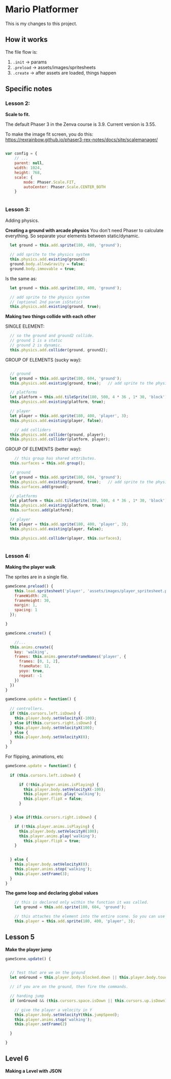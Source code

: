 # Mario Platformer


This is my changes to this project.


## How it works

The file flow is:

1. `.init` -> params
2. `.preload` -> assets/images/spritesheets
3. `.create`  -> after assets are loaded, things happen


## Specific notes

### Lesson 2:

**Scale to fit.**

The default Phaser 3 in the Zenva course is 3.9.
Current version is 3.55. 

To make the image fit screen, you do this:
https://rexrainbow.github.io/phaser3-rex-notes/docs/site/scalemanager/

```js

var config = {
    // ...
    parent: null,
    width: 1024,
    height: 768,
    scale: {
        mode: Phaser.Scale.FIT,
        autoCenter: Phaser.Scale.CENTER_BOTH
    }
    

```


### Lesson 3: 

Adding physics. 


**Creating a ground with arcade physics**
You don't need Phaser to calculate everything. 
So separate your elements between static/dynamic.


```js
  let ground = this.add.sprite(180, 400, 'ground');

  // add sprite to the physics system
  this.physics.add.existing(ground);
  ground.body.allowGravity = false;
  ground.body.immovable = true;
```

Is the same as:

```js
  let ground = this.add.sprite(180, 400, 'ground');

  // add sprite to the physics system 
  // (optional 2nd param isStatic)
  this.physics.add.existing(ground, true);
```

**Making two things collide with each other**

SINGLE ELEMENT:
```js
  // so the ground and ground2 collide.
  // ground 1 is a static 
  // ground 2 is dynamic.  
  this.physics.add.collider(ground, ground2);

```

GROUP OF ELEMENTS (sucky way):
```js

  // ground
  let ground = this.add.sprite(180, 604, 'ground');
  this.physics.add.existing(ground, true);   // add sprite to the physics system

  // platforms
  let platform = this.add.tileSprite(180, 500, 4 * 36 , 1* 30, 'block');
  this.physics.add.existing(platform, true); 

  // player 
  let player = this.add.sprite(180, 400, 'player', 3);
  this.physics.add.existing(player, false); 

    // add colliders
  this.physics.add.collider(ground, player);
  this.physics.add.collider(platform, player);
```

GROUP OF ELEMENTS (better way):
```js
    // this group has shared attributes. 
  this.surfaces = this.add.group();

  // ground
  let ground = this.add.sprite(180, 604, 'ground');
  this.physics.add.existing(ground, true);   // add sprite to the physics system
  this.surfaces.add(ground);

  // platforms
  let platform = this.add.tileSprite(180, 500, 4 * 36 , 1* 30, 'block');
  this.physics.add.existing(platform, true); 
  this.surfaces.add(platform);

  // player 
  let player = this.add.sprite(180, 400, 'player', 3);
  this.physics.add.existing(player, false); 

  this.physics.add.collider(player, this.surfaces);



```

### Lesson 4: 

**Making the player walk**

The sprites are in a single file.

```js
gameScene.preload() {
    this.load.spritesheet('player', 'assets/images/player_spritesheet.png', {
    frameWidth: 28,
    frameHeight: 30,
    margin: 1,
    spacing: 1
  });

}

gameScene.create() {

    //...
  this.anims.create({
    key: 'walking',
    frames: this.anims.generateFrameNames('player', {
      frames: [0, 1, 2],
      frameRate: 12,
      yoyo: true,
      repeat: -1
    })
  })
}

gameScene.update = function() {
  
  // controllers. 
  if (this.cursors.left.isDown) {
    this.player.body.setVelocityX(-100);
  } else if(this.cursors.right.isDown) {
    this.player.body.setVelocityX(100);
  } else {
    this.player.body.setVelocityX(0);
  }
}

```

For flipping, animations, etc
```js
gameScene.update = function() {
  
  if (this.cursors.left.isDown) {

      if (!this.player.anims.isPlaying) {
        this.player.body.setVelocityX(-100);
        this.player.anims.play('walking');
        this.player.flipX = false;
      }


  } else if(this.cursors.right.isDown) {

    if (!this.player.anims.isPlaying) {
      this.player.body.setVelocityX(100);
      this.player.anims.play('walking');
        this.player.flipX = true;
    }

    
  } else {
    this.player.body.setVelocityX(0);
    this.player.anims.stop('walking');
    this.player.setFrame(3);
  }
}
```

**The game loop and declaring global values**

```js
    // this is declared only within the function it was called.
    let ground = this.add.sprite(180, 604, 'ground'); 

    // this attaches the element into the entire scene. So you can use it in many places.
    this.player = this.add.sprite(180, 400, 'player', 3);

```

## Lesson 5

**Make the player jump**

```js
gameScene.update() {

  
  // Test that are we on the ground
  let onGround = this.player.body.blocked.down || this.player.body.touching.down; 

  // if you are on the ground, then fire the commands.

  // handing jump
  if (onGround && (this.cursors.space.isDown || this.cursors.up.isDown)) {

    // give the player a velocity in Y
    this.player.body.setVelocityY(this.jumpSpeed);
    this.player.anims.stop('walking');
    this.player.setFrame(2)

  }

}

```

## Level 6

**Making a Level with JSON**

